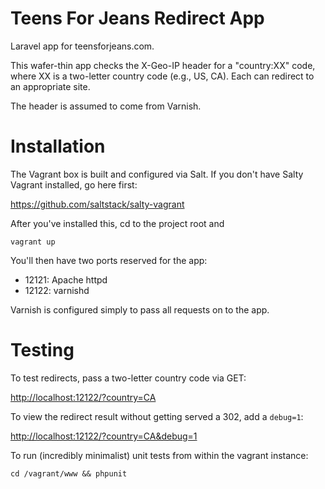 Teens For Jeans Redirect App
============================

Laravel app for teensforjeans.com.

This wafer-thin app checks the X-Geo-IP header for a "country:XX" code, where XX is a two-letter country code (e.g., US, CA). Each can redirect to an appropriate site.

The header is assumed to come from Varnish.

Installation
============

The Vagrant box is built and configured via Salt. If you don't have Salty Vagrant installed, go here first:

https://github.com/saltstack/salty-vagrant

After you've installed this, cd to the project root and

`vagrant up`

You'll then have two ports reserved for the app:

- 12121: Apache httpd
- 12122: varnishd

Varnish is configured simply to pass all requests on to the app.

Testing
=======

To test redirects, pass a two-letter country code via GET:

[http://localhost:12122/?country=CA](http://localhost:12122/?country=CA)

To view the redirect result without getting served a 302, add a `debug=1`:

[http://localhost:12122/?country=CA&debug=1](http://localhost:12122/?country=CA&debug=1)

To run (incredibly minimalist) unit tests from within the vagrant instance:

`cd /vagrant/www && phpunit`
